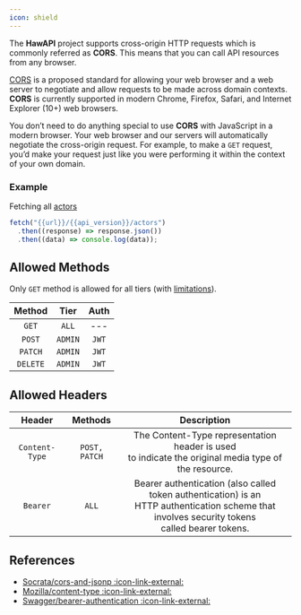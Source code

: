 ```yaml
---
icon: shield
---
```


The **HawAPI** project supports cross-origin HTTP requests which is commonly referred as **CORS**. This means that you can call API resources from any browser.

[CORS](https://en.wikipedia.org/wiki/Cross-origin_resource_sharing) is a proposed standard for allowing your web browser and a web server to negotiate and allow requests to be made across domain contexts. **CORS** is currently supported in modern Chrome, Firefox, Safari, and Internet Explorer (10+) web browsers.

You don’t need to do anything special to use **CORS** with JavaScript in a modern browser. Your web browser and our servers will automatically negotiate the cross-origin request. For example, to make a `GET` request, you’d make your request just like you were performing it within the context of your own domain.

### Example

Fetching all [actors](/API/Actors.md)

```js
fetch("{{url}}/{{api_version}}/actors")
  .then((response) => response.json())
  .then((data) => console.log(data));
```

## Allowed Methods

Only `GET` method is allowed for all tiers (with [limitations](/Guides/Rate-Limiting.md)).

|  Method  |  Tier   | Auth  |
| :------: | :-----: | :---: |
|  `GET`   |  `ALL`  |  ---  |
|  `POST`  | `ADMIN` | `JWT` |
| `PATCH`  | `ADMIN` | `JWT` |
| `DELETE` | `ADMIN` | `JWT` |

## Allowed Headers

|     Header     |    Methods    |                                                                      Description                                                                      |
| :------------: | :-----------: | :---------------------------------------------------------------------------------------------------------------------------------------------------: |
| `Content-Type` | `POST, PATCH` |                        The Content-Type representation header is used<br> to indicate the original media type of the resource.                        |
|    `Bearer`    |     `ALL`     | Bearer authentication (also called token authentication) is an<br> HTTP authentication scheme that involves security tokens<br> called bearer tokens. |

## References

- [Socrata/cors-and-jsonp :icon-link-external:](https://dev.socrata.com/docs/cors-and-jsonp.html)
- [Mozilla/content-type :icon-link-external:](https://developer.mozilla.org/en-US/docs/Web/HTTP/Headers/Content-Type)
- [Swagger/bearer-authentication :icon-link-external:](https://swagger.io/docs/specification/authentication/bearer-authentication/)
